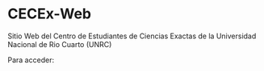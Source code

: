 # CECEx-Web

Sitio Web del Centro de Estudiantes de Ciencias Exactas de la Universidad Nacional de Rio Cuarto (UNRC)

Para acceder: 
